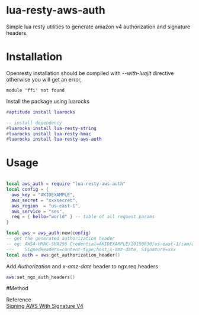 # lua-resty-aws-auth
Simple lua resty utilities to generate amazon v4 authorization and signature headers.

# Installation

Openresty installation should be compiled with *--with-luajit* directive otherwise you will get an error,

    module 'ffi' not found

Install the package using luarocks 

```lua
#aptitude install luarocks

-- install dependency
#luarocks install lua-resty-string
#luarocks install lua-resty-hmac
#luarocks install lua-resty-aws-auth
```

# Usage

```lua

local aws_auth = require "lua-resty-aws-auth"
local config = {
  aws_key = "AKIDEXAMPLE",
  aws_secret = "xxxsecret",
  aws_region  = "us-east-1",
  aws_service = "ses",
  req = { hello="world" } -- table of all request params
}

local aws = aws_auth:new(config)
-- get the generated authorization header
-- eg: AWS4-HMAC-SHA256 Credential=AKIDEXAMPLE/20150830/us-east-1/iam/aws4_request, 
---    SignedHeaders=content-type;host;x-amz-date, Signature=xxx
local auth = aws:get_authorization_header()

```

Add _Authorization_ and _x-amz-date_ header to ngx.req.headers

```lua
aws:set_ngx_auth_headers()

```

#Method



Reference  
[Signing AWS With Signature V4](https://docs.aws.amazon.com/general/latest/gr/sigv4_signing.html)
